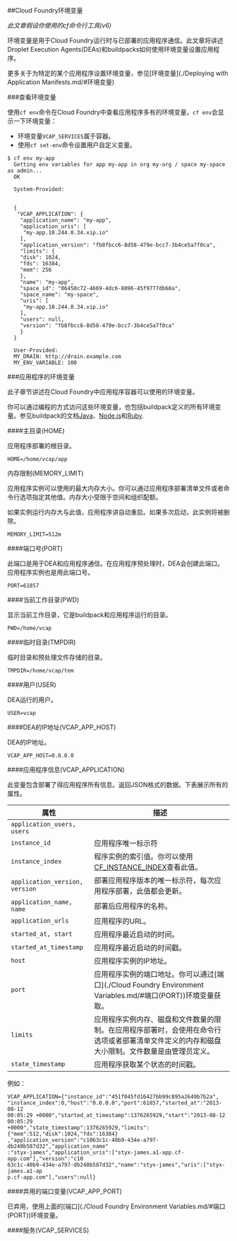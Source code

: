 ##Cloud Foundry环境变量

*此文章假设你使用的cf命令行工具(v6)*

环境变量是用于Cloud Foundry运行时与已部署的应用程序通信。此文章将讲述Droplet Execution Agents(DEAs)和buildpacks如何使用环境变量设置应用程序。

更多关于为特定的某个应用程序设置环境变量，参见[环境变量](./Deploying with Application Manifests.md/#环境变量)

###查看环境变量

使用`cf env`命令在Cloud Foundry中查看应用程序多有的环境变量。`cf env`会显示一下环境变量：

* 环境变量`VCAP_SERVICES`属于容器。
* 使用`cf set-env`命令设置用户自定义变量。

```
$ cf env my-app
  Getting env variables for app my-app in org my-org / space my-space as admin...
  OK
  
  System-Provided:
  
  
  {
   "VCAP_APPLICATION": {
    "application_name": "my-app",
    "application_uris": [
     "my-app.10.244.0.34.xip.io"
    ],
    "application_version": "fb8fbcc6-8d58-479e-bcc7-3b4ce5a7f0ca",
    "limits": {
    "disk": 1024,
    "fds": 16384,
    "mem": 256
    },
    "name": "my-app",
    "space_id": "06450c72-4669-4dc6-8096-45f9777db68a",
    "space_name": "my-space",
    "uris": [
     "my-app.10.244.0.34.xip.io"
    ],
    "users": null,
    "version": "fb8fbcc6-8d58-479e-bcc7-3b4ce5a7f0ca"
    }
  }
  
  User-Provided:
  MY_DRAIN: http://drain.example.com
  MY_ENV_VARIABLE: 100
```

###应用程序的环境变量

此子章节讲述在Cloud Foundry中应用程序容器可以使用的环境变量。

你可以通过编程的方式访问这些环境变量，也包括buildpack定义的所有环境变量。参见buildpack的文档[Java]()、[Node.js]()和[Ruby]().

####主目录(HOME)

应用程序部署的根目录。

```
HOME=/home/vcap/app
```

内存限制(MEMORY_LIMIT)

应用程序实例可以使用的最大内存大小。你可以通过应用程序部署清单文件或者命令行选项指定其他值。内存大小受限于空间和组织配额。

如果实例运行内存大与此值，应用程序讲自动重启。如果多次启动，此实例将被删除。

```
MEMORY_LIMIT=512m
```

####端口号(PORT)

此端口是用于DEA和应用程序通信。在应用程序预处理时，DEA会创建此端口。应用程序实例也是用此端口号。

```
PORT=61857
```

####当前工作目录(PWD)

显示当前工作目录，它是buildpack和应用程序运行的目录。

```
PWD=/home/vcap
```

####临时目录(TMPDIR)

临时目录和预处理文件存储的目录。

```
TMPDIR=/home/vcap/tem
```

####用户(USER)

DEA运行的用户。

```
USER=vcap
```

####DEA的IP地址(VCAP_APP_HOST)

DEA的IP地址。

```
VCAP_APP_HOST=0.0.0.0
```

####应用程序信息(VCAP_APPLICATION)

此变量包含部署了得应用程序所有信息。返回JSON格式的数据。下表展示所有的属性。

属性 | 描述
---------- | ----------
`application_users, users`|
`instance_id` | 应用程序唯一标示符
`instance_index` | 程序实例的索引值。你可以使用[CF_INSTANCE_INDEX]()查看此值。
`application_version, version` | 部署应用程序版本的唯一标示符，每次应用程序部署，此值都会更新。
`application_name, name` | 部署后应用程序的名称。
`application_urls` | 应用程序的URL。
`started_at, start` | 应用程序最近启动的时间。
`started_at_timestamp` | 应用程序最近启动的时间戳。
`host` | 应用程序实例的IP地址。
`port` | 应用程序实例的端口地址。你可以通过[端口](./Cloud Foundry Environment Variables.md/#端口(PORT))环境变量获取。
`limits` | 应用程序实例内存、磁盘和文件数量的限制。在应用程序部署时，会使用在命令行选项或者部署清单文件定义的内存和磁盘大小限制。文件数量是由管理员定义。
`state_timestamp` | 应用程序获取某个状态的时间戳。

例如：

```
VCAP_APPLICATION={"instance_id":"451f045fd16427bb99c895a2649b7b2a",
"instance_index":0,"host":"0.0.0.0","port":61857,"started_at":"2013-08-12
00:05:29 +0000","started_at_timestamp":1376265929,"start":"2013-08-12 00:05:29
+0000","state_timestamp":1376265929,"limits":{"mem":512,"disk":1024,"fds":16384}
,"application_version":"c1063c1c-40b9-434e-a797-db240b587d32","application_name"
:"styx-james","application_uris":["styx-james.a1-app.cf-app.com"],"version":"c10
63c1c-40b9-434e-a797-db240b587d32","name":"styx-james","uris":["styx-james.a1-ap
p.cf-app.com"],"users":null}
```

####弃用的端口变量(VCAP_APP_PORT)

已弃用，使用上面的[端口](./Cloud Foundry Environment Variables.md/#端口(PORT))环境变量。

####服务(VCAP_SERVICES)


